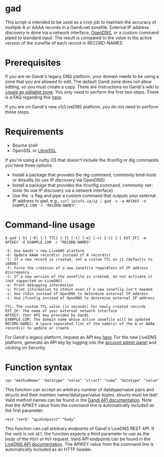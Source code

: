 gad
===

This script is intended to be used as a cron job to maintain the accuracy of multiple A or AAAA records in a Gandi.net zonefile. External IP address discovery is done via a network interface, [OpenDNS](http://www.opendns.com), or a custom command piped to standard input. The result is compared to the value in the active version of the zonefile of each record in RECORD-NAMES.

Prerequisites
=============

If you are on Gandi's legacy DNS platform, your domain needs to be using a zone that you are allowed to edit. The default Gandi zone does not allow editing, so you must create a copy. There are instructions on Gandi's wiki to [create an editable zone](http://wiki.gandi.net/en/dns/zone/edit). You only need to perform the first two steps. There is a FAQ regarding this [here](http://wiki.gandi.net/en/dns/faq#cannot_change_zone_file).

If you are on Gandi's new v5/LiveDNS platform, you do not need to perform these steps.

Requirements
============

  * Bourne shell
  * OpenSSL or [LibreSSL](http://www.libressl.org)

If you're using a nutty OS that doesn't include the ifconfig or dig commands you have three options:
  * Install a package that provides the dig command, commonly bind-tools or dnsutils (to use IP discovery via OpenDNS)
  * Install a package that provides the ifconfig command, commonly net-tools (to use IP discovery via a network interface)
  * Use the -s flag and pipe a custom command that outputs your external IP address to gad, e.g., ```curl ipinfo.io/ip | gad -s -a APIKEY -d EXAMPLE.COM -r "RECORD-NAMES"```

Command-line usage
==================

```
$ gad [-5] [-6] [-l TTL] [-f] [-t] [-e] [-v] [-s] [-i EXT_IF] -a APIKEY -d EXAMPLE.COM -r "RECORD-NAMES"

-5: Use Gandi's new LiveDNS platform
-6: Update AAAA record(s) instead of A record(s)
-l: If a new record is created, set a custom TTL on it (defaults to 10800)
-f: Force the creation of a new zonefile regardless of IP address discrepancy
-t: If a new version of the zonefile is created, do not activate it (not supported on LiveDNS)
-e: Print debugging information
-v: Print information to stdout even if a new zonefile isn't needed
-s: Use stdin instead of OpenDNS to determine external IP address
-i: Use ifconfig instead of OpenDNS to determine external IP address

TTL: The custom TTL value (in seconds) for newly created records
EXT_IF: The name of your external network interface
APIKEY: Your API key provided by Gandi
EXAMPLE.COM: The domain name whose active zonefile will be updated
RECORD-NAMES: A space-separated list of the name(s) of the A or AAAA record(s) to update or create
```

For Gandi's legacy platform, request an API key [here](https://www.gandi.net/admin/apixml/). For the new LiveDNS platform, generate an API key by logging into the [account admin panel](https://account.gandi.net/) and clicking on Security.

Function syntax
============

```
rpc "methodName" "datatype" "value" "struct" "name" "datatype" "value"
```

This function can accept an arbitrary number of datatype/value pairs and structs and their member name/datatype/value tuples. structs _must_ be last! Valid method names can be found in the [Gandi API documentation](http://doc.rpc.gandi.net/index.html). Note that the APIKEY value from the command line is automatically included as the first parameter.

```
rest "verb" "apiEndpoint" "body"
```

This function can call arbitrary endpoints of Gandi's LiveDNS REST API. If the verb is not `GET`, the function expects a third parameter to use as the body of the `POST` or `PUT` request. Valid API endpoints can be found in the [LiveDNS API documentation](https://doc.livedns.gandi.net/). The APIKEY value from the command line is automatically included as an HTTP header.
